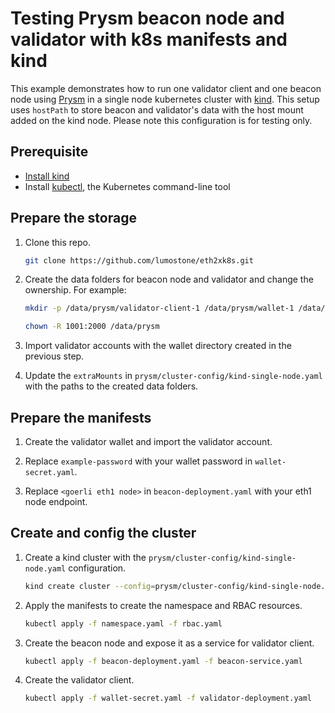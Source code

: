 # Testing Prysm beacon node and validator with k8s manifests and kind

This example demonstrates how to run one validator client and one beacon node using [Prysm](https://docs.prylabs.network/docs/getting-started) in a single node kubernetes cluster with [kind](https://kind.sigs.k8s.io/). This setup uses `hostPath` to store beacon and validator's data with the host mount added on the kind node. Please note this configuration is for testing only.

## Prerequisite

- [Install kind](https://kind.sigs.k8s.io/docs/user/quick-start#installation)
- Install [kubectl](https://kubernetes.io/docs/tasks/tools/install-kubectl/), the Kubernetes command-line tool

## Prepare the storage

1. Clone this repo.

    ```bash
    git clone https://github.com/lumostone/eth2xk8s.git
    ```

2. Create the data folders for beacon node and validator and change the ownership. For example:

    ```bash
    mkdir -p /data/prysm/validator-client-1 /data/prysm/wallet-1 /data/prysm/beacon

    chown -R 1001:2000 /data/prysm
    ```

3. Import validator accounts with the wallet directory created in the previous step.

4. Update the `extraMounts` in `prysm/cluster-config/kind-single-node.yaml` with the paths to the created data folders.

## Prepare the manifests

1. Create the validator wallet and import the validator account.

2. Replace `example-password` with your wallet password in `wallet-secret.yaml`.

3. Replace `<goerli eth1 node>` in `beacon-deployment.yaml` with your eth1 node endpoint.

## Create and config the cluster

1. Create a kind cluster with the `prysm/cluster-config/kind-single-node.yaml` configuration.

    ```bash
    kind create cluster --config=prysm/cluster-config/kind-single-node.yaml 
    ```

2. Apply the manifests to create the namespace and RBAC resources.

    ```bash
    kubectl apply -f namespace.yaml -f rbac.yaml
    ```

3. Create the beacon node and expose it as a service for validator client.

    ```bash
    kubectl apply -f beacon-deployment.yaml -f beacon-service.yaml
    ```

4. Create the validator client.

    ```bash
    kubectl apply -f wallet-secret.yaml -f validator-deployment.yaml
    ```
